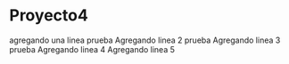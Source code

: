 # Proyecto4
agregando una linea prueba
Agregando linea 2 prueba
Agregando linea 3 prueba
Agregando linea 4
Agregando linea 5
